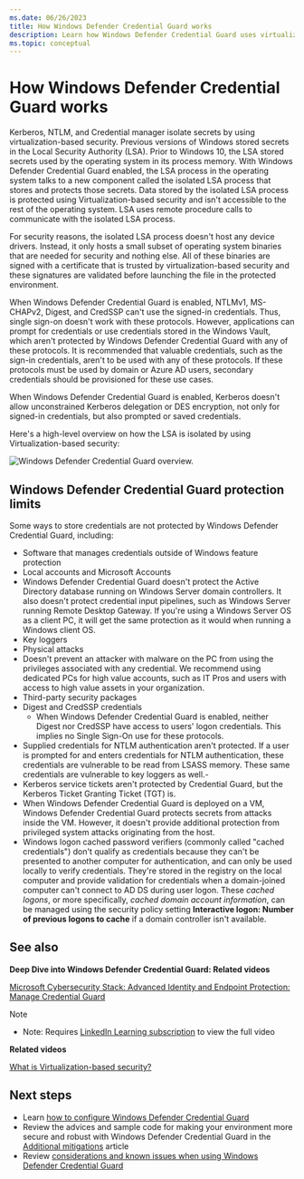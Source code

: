 ```yaml
---
ms.date: 06/26/2023
title: How Windows Defender Credential Guard works
description: Learn how Windows Defender Credential Guard uses virtualization to protect secrets, so that only privileged system software can access them.
ms.topic: conceptual
---
```


# How Windows Defender Credential Guard works

Kerberos, NTLM, and Credential manager isolate secrets by using virtualization-based security. Previous versions of Windows stored secrets in the Local Security Authority (LSA). Prior to Windows 10, the LSA stored secrets used by the operating system in its process memory. With Windows Defender Credential Guard enabled, the LSA process in the operating system talks to a new component called the isolated LSA process that stores and protects those secrets. Data stored by the isolated LSA process is protected using Virtualization-based security and isn't accessible to the rest of the operating system. LSA uses remote procedure calls to communicate with the isolated LSA process.

For security reasons, the isolated LSA process doesn't host any device drivers. Instead, it only hosts a small subset of operating system binaries that are needed for security and nothing else. All of these binaries are signed with a certificate that is trusted by virtualization-based security and these signatures are validated before launching the file in the protected environment.

When Windows Defender Credential Guard is enabled, NTLMv1, MS-CHAPv2, Digest, and CredSSP can't use the signed-in credentials. Thus, single sign-on doesn't work with these protocols. However, applications can prompt for credentials or use credentials stored in the Windows Vault, which aren't protected by Windows Defender Credential Guard with any of these protocols. It is recommended that valuable credentials, such as the sign-in credentials, aren't to be used with any of these protocols. If these protocols must be used by domain or Azure AD users, secondary credentials should be provisioned for these use cases.

When Windows Defender Credential Guard is enabled, Kerberos doesn't allow unconstrained Kerberos delegation or DES encryption, not only for signed-in credentials, but also prompted or saved credentials.

Here's a high-level overview on how the LSA is isolated by using Virtualization-based security:

![Windows Defender Credential Guard overview.](images/credguard.png)  

## Windows Defender Credential Guard protection limits

Some ways to store credentials are not protected by Windows Defender Credential Guard, including:

- Software that manages credentials outside of Windows feature protection
- Local accounts and Microsoft Accounts
- Windows Defender Credential Guard doesn't protect the Active Directory database running on Windows Server domain controllers. It also doesn't protect credential input pipelines, such as Windows Server running Remote Desktop Gateway. If you're using a Windows Server OS as a client PC, it will get the same protection as it would when running a Windows client OS.
- Key loggers
- Physical attacks
- Doesn't prevent an attacker with malware on the PC from using the privileges associated with any credential. We recommend using dedicated PCs for high value accounts, such as IT Pros and users with access to high value assets in your organization.
- Third-party security packages
- Digest and CredSSP credentials
  - When Windows Defender Credential Guard is enabled, neither Digest nor CredSSP have access to users' logon credentials. This implies no Single Sign-On use for these protocols.
- Supplied credentials for NTLM authentication aren't protected. If a user is prompted for and enters credentials for NTLM authentication, these credentials are vulnerable to be read from LSASS memory. These same credentials are vulnerable to key loggers as well.- 
- Kerberos service tickets aren't protected by Credential Guard, but the Kerberos Ticket Granting Ticket (TGT) is.
- When Windows Defender Credential Guard is deployed on a VM, Windows Defender Credential Guard protects secrets from attacks inside the VM. However, it doesn't provide additional protection from privileged system attacks originating from the host.
- Windows logon cached password verifiers (commonly called "cached credentials")
don't qualify as credentials because they can't be presented to another computer for authentication, and can only be used locally to verify credentials. They're stored in the registry on the local computer and provide validation for credentials when a domain-joined computer can't connect to AD DS during user logon. These *cached logons*, or more specifically, *cached domain account information*, can be managed using the security policy setting **Interactive logon: Number of previous logons to cache** if a domain controller isn't available.

## See also

**Deep Dive into Windows Defender Credential Guard: Related videos**

[Microsoft Cybersecurity Stack: Advanced Identity and Endpoint Protection: Manage Credential Guard](https://www.linkedin.com/learning/microsoft-cybersecurity-stack-advanced-identity-and-endpoint-protection/manage-credential-guard?u=3322)
> [!NOTE]
> - Note: Requires [LinkedIn Learning subscription](https://www.linkedin.com/learning/subscription/products) to view the full video

**Related videos**

[What is Virtualization-based security?](https://www.linkedin.com/learning/microsoft-cybersecurity-stack-advanced-identity-and-endpoint-protection/what-is-virtualization-based-security)

## Next steps

- Learn [how to configure Windows Defender Credential Guard](configure.md)
- Review the advices and sample code for making your environment more secure and robust with Windows Defender Credential Guard in the [Additional mitigations](additional-mitigations.md) article
- Review [considerations and known issues when using Windows Defender Credential Guard](considerations-known-issues)
